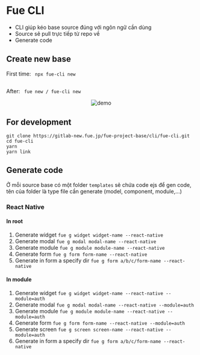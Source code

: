 # Fue CLI

- CLI giúp kéo base source đúng với ngôn ngữ cần dùng
- Source sẽ pull trực tiếp từ repo về
- Generate code

## Create new base

First time:
` npx fue-cli new`

##

After:
` fue new / fue-cli new`

<p align="center"><img src="https://gitlab-new.fue.jp/fue-project-base/cli/fue-cli/-/raw/main/dist/demo.png" alt="demo"></p>

## For development

```
git clone https://gitlab-new.fue.jp/fue-project-base/cli/fue-cli.git
cd fue-cli
yarn
yarn link
```

## Generate code

Ở mỗi source base có một folder `templates` sẽ chứa code ejs để gen code,
tên của folder là type file cần generate (model, component, module,...)

### React Native

#### In root

1. Generate widget
   `fue g widget widget-name --react-native`
2. Generate modal
   `fue g modal modal-name --react-native`
3. Generate module
   `fue g module module-name --react-native`
4. Generate form
   `fue g form form-name --react-native`
5. Generate in form a specify dir
   `fue g form a/b/c/form-name --react-native`

#### In module

1. Generate widget
   `fue g widget widget-name --react-native --module=auth`
2. Generate modal
   `fue g modal modal-name --react-native --module=auth`
3. Generate module
   `fue g module module-name --react-native --module=auth`
4. Generate form
   `fue g form form-name --react-native --module=auth`
5. Generate screen
   `fue g screen screen-name --react-native --module=auth`
6. Generate in form a specify dir
   `fue g form a/b/c/form-name --react-native`
